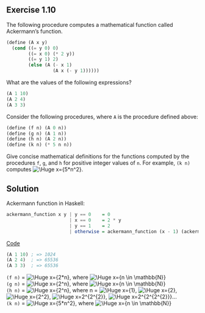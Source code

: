 ## Exercise 1.10

The following procedure computes a mathematical function called Ackermann’s function.

```scheme
(define (A x y)
  (cond ((= y 0) 0)
        ((= x 0) (* 2 y))
        ((= y 1) 2)
        (else (A (- x 1) 
                 (A x (- y 1))))))
```

What are the values of the following expressions?

```scheme
(A 1 10)
(A 2 4)
(A 3 3)
```

Consider the following procedures, where `A` is the procedure defined above:

```scheme
(define (f n) (A 0 n))
(define (g n) (A 1 n))
(define (h n) (A 2 n))
(define (k n) (* 5 n n))
```

Give concise mathematical definitions for the functions computed by the procedures `f`, `g`, and `h` for positive integer values of `n`. For example, `(k n)` computes ![\Huge x={5*n^2}](https://latex.codecogs.com/svg.image?5*n%5E2).

## Solution

Ackermann function in Haskell:
```haskell
ackermann_function x y | y == 0    = 0
                       | x == 0    = 2 * y
                       | y == 1    = 2
                       | otherwise = ackermann_function (x - 1) (ackermann_function x (y - 1))
```
[Code](../../src/ch-01/1-10.hs)

```scheme
(A 1 10) ; => 1024
(A 2 4)  ; => 65536
(A 3 3)  ; => 65536
```

`(f n)` = ![\Huge x={2*n}](https://latex.codecogs.com/svg.image?2*n), where ![\Huge x={n \in \mathbb{N}}](https://latex.codecogs.com/svg.image?n%20%5Cin%20%5Cmathbb%7BN%7D)  
`(g n)` = ![\Huge x={2^n}](https://latex.codecogs.com/svg.image?2^n), where ![\Huge x={n \in \mathbb{N}}](https://latex.codecogs.com/svg.image?n%20%5Cin%20%5Cmathbb%7BN%7D)  
`(h n)` = ![\Huge x={2^n}](https://latex.codecogs.com/svg.image?2^n), where n = ![\Huge x={1}](https://latex.codecogs.com/svg.image?1), ![\Huge x={2}](https://latex.codecogs.com/svg.image?2), ![\Huge x={2^2}](https://latex.codecogs.com/svg.image?2^2), ![\Huge x=2^{2^{2}}](https://latex.codecogs.com/svg.image?2%5E%7B2%5E%7B2%7D%7D), ![\Huge x=2^{2^{2^{2}}}](https://latex.codecogs.com/svg.image?2%5E%7B2%5E%7B2%5E%7B2%7D%7D%7D)...  
`(k n)` = ![\Huge x={5*n^2}](https://latex.codecogs.com/svg.image?5*n%5E2), where ![\Huge x={n \in \mathbb{N}}](https://latex.codecogs.com/svg.image?n%20%5Cin%20%5Cmathbb%7BN%7D)  

